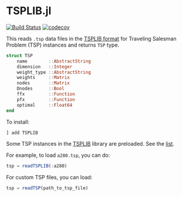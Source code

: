 # TSPLIB.jl

[![Build Status](https://github.com/matago/TSPLIB.jl/workflows/CI/badge.svg?branch=master)](https://github.com/matago/TSPLIB.jl/actions?query=workflow%3ACI)
[![codecov](https://codecov.io/gh/matago/TSPLIB.jl/branch/master/graph/badge.svg)](https://codecov.io/gh/matago/TSPLIB.jl)

This reads `.tsp` data files in the [TSPLIB format](http://webhotel4.ruc.dk/~keld/research/LKH/LKH-2.0/DOC/TSPLIB_DOC.pdf) for Traveling Salesman Problem (TSP) instances and returns `TSP` type.

```julia
struct TSP
    name        ::AbstractString
    dimension   ::Integer
    weight_type ::AbstractString
    weights     ::Matrix
    nodes       ::Matrix
    Dnodes      ::Bool
    ffx         ::Function
    pfx         ::Function
    optimal     ::Float64
end
```

To install:
```julia
] add TSPLIB
```

Some TSP instances in the [TSPLIB](http://elib.zib.de/pub/mp-testdata/tsp/tsplib/tsplib.html) library are preloaded. See the [list](https://github.com/matago/TSPLIB.jl/tree/master/data/TSPLIB95/tsp).

For example, to load `a280.tsp`, you can do:
```julia
tsp = readTSPLIB(:a280)
```

For custom TSP files, you can load:
```julia
tsp = readTSP(path_to_tsp_file)
```

